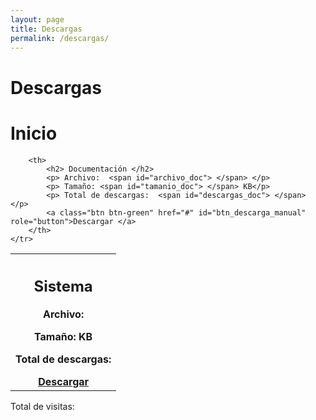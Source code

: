 ```yaml
---
layout: page
title: Descargas
permalink: /descargas/
---
```


<script async src="https://api.countapi.xyz/hit/pruebapaginaestatica.github.io/visits?callback=callbackName"></script>

<script src="https://cdnjs.cloudflare.com/ajax/libs/axios/0.21.1/axios.min.js" integrity="sha512-bZS47S7sPOxkjU/4Bt0zrhEtWx0y0CRkhEp8IckzK+ltifIIE9EMIMTuT/mEzoIMewUINruDBIR/jJnbguonqQ==" crossorigin="anonymous" referrerpolicy="no-referrer"></script>

# Descargas

<h1> Inicio </h1>
<script src="{{ base.url | prepend: site.url }}/assets/js/main.js"></script>
<table style="width:100%">
    <tr>
        <!-- Esta es la columna sistema -->
        <th>
            <h2> Sistema </h2>
            <p> Archivo:  <span id="archivo"> </span> </p>
            <p> Tamaño: <span id="tamanio"> </span> KB</p>
            <p> Total de descargas:  <span id="descargas"> </span> </p>
            <a class="btn btn-green" href="#" id="btn_descarga_sistema" role="button">Descargar</a>
        </th>
        

        <th>
            <h2> Documentación </h2>
            <p> Archivo:  <span id="archivo_doc"> </span> </p>
            <p> Tamaño: <span id="tamanio_doc"> </span> KB</p>
            <p> Total de descargas:  <span id="descargas_doc"> </span> </p>
            <a class="btn btn-green" href="#" id="btn_descarga_manual" role="button">Descargar </a>
        </th>
    </tr>
</table>
<p>Total de visitas: <span id="visits"></span> </p>